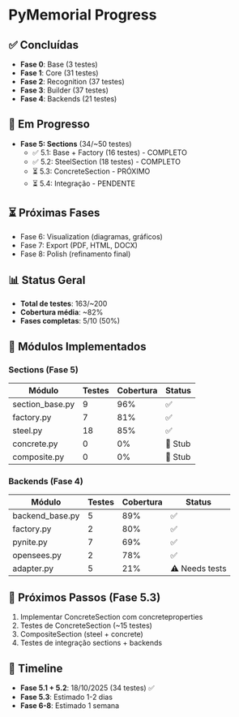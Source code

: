 ﻿# PyMemorial Progress

## ✅ Concluídas
- **Fase 0**: Base (3 testes)
- **Fase 1**: Core (31 testes)
- **Fase 2**: Recognition (37 testes)
- **Fase 3**: Builder (37 testes)
- **Fase 4**: Backends (21 testes)

## 🔄 Em Progresso
- **Fase 5: Sections** (34/~50 testes)
  - ✅ 5.1: Base + Factory (16 testes) - COMPLETO
  - ✅ 5.2: SteelSection (18 testes) - COMPLETO
  - ⏳ 5.3: ConcreteSection - PRÓXIMO
  - ⏳ 5.4: Integração - PENDENTE

## ⏳ Próximas Fases
- Fase 6: Visualization (diagramas, gráficos)
- Fase 7: Export (PDF, HTML, DOCX)
- Fase 8: Polish (refinamento final)

## 📊 Status Geral
- **Total de testes**: 163/~200
- **Cobertura média**: ~82%
- **Fases completas**: 5/10 (50%)

## 🎯 Módulos Implementados

### Sections (Fase 5)
| Módulo | Testes | Cobertura | Status |
|--------|--------|-----------|--------|
| section_base.py | 9 | 96% | ✅ |
| factory.py | 7 | 81% | ✅ |
| steel.py | 18 | 85% | ✅ |
| concrete.py | 0 | 0% | 📝 Stub |
| composite.py | 0 | 0% | 📝 Stub |

### Backends (Fase 4)
| Módulo | Testes | Cobertura | Status |
|--------|--------|-----------|--------|
| backend_base.py | 5 | 89% | ✅ |
| factory.py | 2 | 80% | ✅ |
| pynite.py | 7 | 69% | ✅ |
| opensees.py | 2 | 78% | ✅ |
| adapter.py | 5 | 21% | ⚠️ Needs tests |

## 🚀 Próximos Passos (Fase 5.3)
1. Implementar ConcreteSection com concreteproperties
2. Testes de ConcreteSection (~15 testes)
3. CompositeSection (steel + concrete)
4. Testes de integração sections + backends

## 📅 Timeline
- **Fase 5.1 + 5.2**: 18/10/2025 (34 testes) ✅
- **Fase 5.3**: Estimado 1-2 dias
- **Fase 6-8**: Estimado 1 semana
